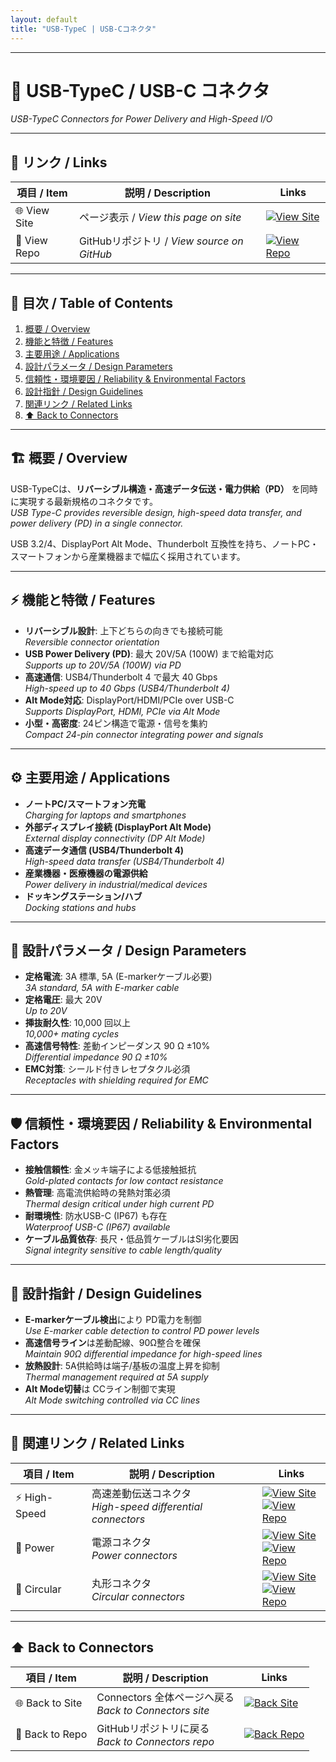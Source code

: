 ```yaml
---
layout: default
title: "USB-TypeC | USB-Cコネクタ"
---
```


---

# 🔌 USB-TypeC / USB-C コネクタ
*USB-TypeC Connectors for Power Delivery and High-Speed I/O*

---

## 🔗 リンク / Links

| 項目 / Item | 説明 / Description | Links |
|-------------|-------------------|-------|
| 🌐 View Site | ページ表示 / *View this page on site* | [![View Site](https://img.shields.io/badge/View-Site-brightgreen?style=for-the-badge&logo=githubpages)](https://samizo-aitl.github.io/Edusemi-Plus/Assembly-Integration/Connectors/USB-TypeC/) |
| 📂 View Repo | GitHubリポジトリ / *View source on GitHub* | [![View Repo](https://img.shields.io/badge/View-Repo-blue?style=for-the-badge&logo=github)](https://github.com/Samizo-AITL/Edusemi-Plus/blob/main/Assembly-Integration/Connectors/USB-TypeC.md) |

---

## 📑 目次 / Table of Contents
1. [概要 / Overview](#-概要--overview)  
2. [機能と特徴 / Features](#-機能と特徴--features)  
3. [主要用途 / Applications](#-主要用途--applications)  
4. [設計パラメータ / Design Parameters](#-設計パラメータ--design-parameters)  
5. [信頼性・環境要因 / Reliability & Environmental Factors](#-信頼性環境要因--reliability--environmental-factors)  
6. [設計指針 / Design Guidelines](#-設計指針--design-guidelines)  
7. [関連リンク / Related Links](#-関連リンク--related-links)  
8. [⬆️ Back to Connectors](#️-back-to-connectors)  

---

## 🏗 概要 / Overview
USB-TypeCは、**リバーシブル構造・高速データ伝送・電力供給（PD）** を同時に実現する最新規格のコネクタです。  
*USB Type-C provides reversible design, high-speed data transfer, and power delivery (PD) in a single connector.*  

USB 3.2/4、DisplayPort Alt Mode、Thunderbolt 互換性を持ち、ノートPC・スマートフォンから産業機器まで幅広く採用されています。  

---

## ⚡ 機能と特徴 / Features
- **リバーシブル設計**: 上下どちらの向きでも接続可能  
  *Reversible connector orientation*  
- **USB Power Delivery (PD)**: 最大 20V/5A (100W) まで給電対応  
  *Supports up to 20V/5A (100W) via PD*  
- **高速通信**: USB4/Thunderbolt 4 で最大 40 Gbps  
  *High-speed up to 40 Gbps (USB4/Thunderbolt 4)*  
- **Alt Mode対応**: DisplayPort/HDMI/PCIe over USB-C  
  *Supports DisplayPort, HDMI, PCIe via Alt Mode*  
- **小型・高密度**: 24ピン構造で電源・信号を集約  
  *Compact 24-pin connector integrating power and signals*  

---

## ⚙️ 主要用途 / Applications
- **ノートPC/スマートフォン充電**  
  *Charging for laptops and smartphones*  
- **外部ディスプレイ接続 (DisplayPort Alt Mode)**  
  *External display connectivity (DP Alt Mode)*  
- **高速データ通信 (USB4/Thunderbolt 4)**  
  *High-speed data transfer (USB4/Thunderbolt 4)*  
- **産業機器・医療機器の電源供給**  
  *Power delivery in industrial/medical devices*  
- **ドッキングステーション/ハブ**  
  *Docking stations and hubs*  

---

## 📏 設計パラメータ / Design Parameters
- **定格電流**: 3A 標準, 5A (E-markerケーブル必要)  
  *3A standard, 5A with E-marker cable*  
- **定格電圧**: 最大 20V  
  *Up to 20V*  
- **挿抜耐久性**: 10,000 回以上  
  *10,000+ mating cycles*  
- **高速信号特性**: 差動インピーダンス 90 Ω ±10%  
  *Differential impedance 90 Ω ±10%*  
- **EMC対策**: シールド付きレセプタクル必須  
  *Receptacles with shielding required for EMC*  

---

## 🛡 信頼性・環境要因 / Reliability & Environmental Factors
- **接触信頼性**: 金メッキ端子による低接触抵抗  
  *Gold-plated contacts for low contact resistance*  
- **熱管理**: 高電流供給時の発熱対策必須  
  *Thermal design critical under high current PD*  
- **耐環境性**: 防水USB-C (IP67) も存在  
  *Waterproof USB-C (IP67) available*  
- **ケーブル品質依存**: 長尺・低品質ケーブルはSI劣化要因  
  *Signal integrity sensitive to cable length/quality*  

---

## 📝 設計指針 / Design Guidelines
- **E-markerケーブル検出**により PD電力を制御  
  *Use E-marker cable detection to control PD power levels*  
- **高速信号ライン**は差動配線、90Ω整合を確保  
  *Maintain 90Ω differential impedance for high-speed lines*  
- **放熱設計**: 5A供給時は端子/基板の温度上昇を抑制  
  *Thermal management required at 5A supply*  
- **Alt Mode切替**は CCライン制御で実現  
  *Alt Mode switching controlled via CC lines*  

---

## 🔗 関連リンク / Related Links

| 項目 / Item | 説明 / Description | Links |
|-------------|-------------------|-------|
| ⚡ High-Speed | 高速差動伝送コネクタ<br>*High-speed differential connectors* | [![View Site](https://img.shields.io/badge/View-Site-brightgreen?style=for-the-badge&logo=githubpages)](https://samizo-aitl.github.io/Edusemi-Plus/Assembly-Integration/Connectors/High-Speed/)<br>[![View Repo](https://img.shields.io/badge/View-Repo-blue?style=for-the-badge&logo=github)](https://github.com/Samizo-AITL/Edusemi-Plus/blob/main/Assembly-Integration/Connectors/High-Speed.md) |
| 🔋 Power | 電源コネクタ<br>*Power connectors* | [![View Site](https://img.shields.io/badge/View-Site-brightgreen?style=for-the-badge&logo=githubpages)](https://samizo-aitl.github.io/Edusemi-Plus/Assembly-Integration/Connectors/Power/)<br>[![View Repo](https://img.shields.io/badge/View-Repo-blue?style=for-the-badge&logo=github)](https://github.com/Samizo-AITL/Edusemi-Plus/blob/main/Assembly-Integration/Connectors/Power.md) |
| 🧿 Circular | 丸形コネクタ<br>*Circular connectors* | [![View Site](https://img.shields.io/badge/View-Site-brightgreen?style=for-the-badge&logo=githubpages)](https://samizo-aitl.github.io/Edusemi-Plus/Assembly-Integration/Connectors/Circular/)<br>[![View Repo](https://img.shields.io/badge/View-Repo-blue?style=for-the-badge&logo=github)](https://github.com/Samizo-AITL/Edusemi-Plus/blob/main/Assembly-Integration/Connectors/Circular.md) |

---

## ⬆️ Back to Connectors

| 項目 / Item | 説明 / Description | Links |
|-------------|-------------------|-------|
| 🌐 Back to Site | Connectors 全体ページへ戻る<br>*Back to Connectors site* | [![Back Site](https://img.shields.io/badge/⬆️%20Back-Site-brightgreen?style=for-the-badge&logo=githubpages)](https://samizo-aitl.github.io/Edusemi-Plus/Assembly-Integration/Connectors/) |
| 📂 Back to Repo | GitHubリポジトリに戻る<br>*Back to Connectors repo* | [![Back Repo](https://img.shields.io/badge/⬆️%20Back-Repo-blue?style=for-the-badge&logo=github)](https://github.com/Samizo-AITL/Edusemi-Plus/tree/main/Assembly-Integration/Connectors) |
